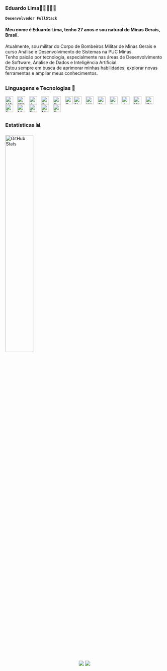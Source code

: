 ### Eduardo Lima👨🏽‍🚒👨‍💻

**`Desenvolvedor FullStack`**

#### Meu nome é Eduardo Lima, tenho 27 anos e sou natural de Minas Gerais, Brasil.

Atualmente, sou militar do Corpo de Bombeiros Militar de Minas Gerais e curso Análise e Desenvolvimento de Sistemas na PUC Minas.  
Tenho paixão por tecnologia, especialmente nas áreas de Desenvolvimento de Software, Análise de Dados e Inteligência Artificial.  
Estou sempre em busca de aprimorar minhas habilidades, explorar novas ferramentas e ampliar meus conhecimentos.

##

### Linguagens e Tecnologias 🤖

<img 
    align="left" 
    alt="HTML"
    title="HTML" 
    width="25px" 
    style="padding-right: 10px;" 
    src="https://cdn.jsdelivr.net/gh/devicons/devicon@latest/icons/html5/html5-original.svg" 
/>
<img 
    align="left" 
    alt="CSS" 
    title="CSS" 
    width="25px" 
    style="padding-right: 10px;" 
    src="https://cdn.jsdelivr.net/gh/devicons/devicon@latest/icons/css3/css3-original.svg" 
/>
<img 
    align="left" 
    alt="JavaScript" 
    title="JavaScript" 
    width="25px" 
    style="padding-right: 10px;" 
    src="https://devicon-website.vercel.app/api/javascript/plain.svg" 
/>
<img 
    align="left" 
    alt="TypeScript" 
    title="TypeScript" 
    width="25px" 
    style="padding-right: 10px;" 
    src="https://devicon-website.vercel.app/api/typescript/plain.svg" 
/>
<img 
    align="left" 
    alt="React" 
    title="React" 
    width="25px" 
    style="padding-right: 10px;" 
    src="https://cdn.jsdelivr.net/gh/devicons/devicon@latest/icons/react/react-original.svg" 
/>
<img 
    align="left" 
    alt="Bootstrap" 
    title="Bootstrap" 
    width="25px" 
    style="padding-right: 0px;" 
    src="https://devicon-website.vercel.app/api/bootstrap/plain.svg" 
/>
<img 
    align="left" 
    alt="Next.js" 
    title="Next.js" 
    width="25px" 
    style="padding-right: 10px;" 
    src="https://devicon-website.vercel.app/api/nextjs/original.svg?color=%23FFFFFF" 
/>
<img 
    align="left"
    alt="Vite" 
    title="Vite" 
    width="25px" 
    style="padding-right: 10px;" 
    src="https://cdn.jsdelivr.net/gh/devicons/devicon@latest/icons/vitejs/vitejs-original.svg" 
/>


<img 
    align="left" 
    alt="Node.js" 
    title="Node.js" 
    width="25px" 
    style="padding-right: 10px;" 
    src="https://devicon-website.vercel.app/api/nodejs/original.svg" 
/>
<img 
    align="left" 
    alt="Express.js" 
    title="Express.js" 
    width="25px" 
    style="padding-right: 10px;" 
    src="https://devicon-website.vercel.app/api/express/original.svg?color=%23FFFFFF" 
/>

<img 
    align="left" 
    alt="Jest" 
    title="Jest" 
    width="25px" 
    style="padding-right: 10px;" 
    src="https://cdn.jsdelivr.net/gh/devicons/devicon@latest/icons/jest/jest-plain.svg" 
/>
<img 
    align="left" 
    alt="Vitest" 
    title="Vitest" 
    width="25px" 
    style="padding-right: 10px;" 
    src="https://cdn.jsdelivr.net/gh/devicons/devicon@latest/icons/vitest/vitest-original.svg" 
/>
<img  
    align="left"
    alt="Git" 
    title="Git" 
    width="25px" 
    style="padding-right: 10px;" 
    src="https://cdn.jsdelivr.net/gh/devicons/devicon@latest/icons/git/git-original.svg" 
/>
<img 
    align="left" 
    alt="Expo" 
    title="Expo" 
    width="25px" 
    style="padding-right: 10px;" 
    src="https://github.com/user-attachments/assets/a44c1109-a87c-4054-bc6a-5bd458f36bdc" 
/>


<img 
    align="left" 
    alt="MongoDB" 
    title="MongoDB" 
    width="25px" 
    style="padding-right: 10px;" 
    src="https://cdn.jsdelivr.net/gh/devicons/devicon@latest/icons/mongodb/mongodb-original.svg" 
/>
<img 
    align="left" 
    alt="Prisma" 
    title="Prisma" 
    width="25px" 
    style="padding-right: 10px;" 
    src="https://github.com/user-attachments/assets/84493630-da14-401e-9c59-7b83b779f0b9" 
/>

<img  
    align="left"
    alt="MySQL" 
    title="MySQL" 
    width="25px" 
    style="padding-right: 10px;" 
    src="https://cdn.jsdelivr.net/gh/devicons/devicon@latest/icons/mysql/mysql-original-wordmark.svg" 
/>
<img 
    alt="Python" 
    title="Python" 
    width="25px" 
    style="padding-right: 10px;" 
    src="https://cdn.jsdelivr.net/gh/devicons/devicon@latest/icons/python/python-original.svg" 
/>

##

### Estatísticas 📊

<p>
  <img
    alt="GitHub Stats" 
    width="42%" 
    style="padding-right: 10px;" 
    src="https://github-readme-stats.vercel.app/api?username=eduardocesl&theme=dark&hide_border=false&border_color=4caf61&include_all_commits=true&count_private=true&locale=pt-br&show_icons=true&rank_icon=github" 
  />
</p>

##
<div align="center">
<a href="https://www.linkedin.com/in/eduardocesl" target="_blank"><img src="https://img.shields.io/badge/-LinkedIn-%230077B5?style=for-the-badge&logo=linkedin&logoColor=white" target="_blank"></a>
<a href = "mailto:lima.eduardocesl@gmail.com"><img src="https://img.shields.io/badge/-Gmail-%23333?style=for-the-badge&logo=gmail&logoColor=white" target="_blank"></a>
</div>
